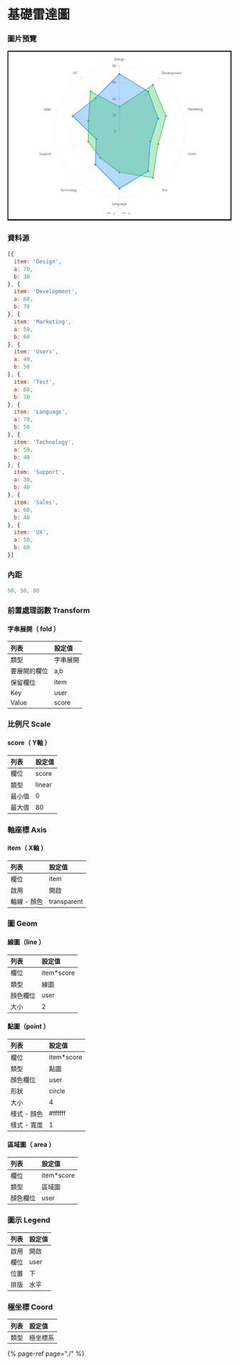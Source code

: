 # 基礎雷達圖

### 圖片預覽

![&#x25B2;  &#x57FA;&#x790E;&#x96F7;&#x9054;&#x5716;](../../.gitbook/assets/ji-chu-lei-da-tu.png)

### 資料源

```javascript
[{
  item: 'Design',
  a: 70,
  b: 30
}, {
  item: 'Development',
  a: 60,
  b: 70
}, {
  item: 'Marketing',
  a: 50,
  b: 60
}, {
  item: 'Users',
  a: 40,
  b: 50
}, {
  item: 'Test',
  a: 60,
  b: 70
}, {
  item: 'Language',
  a: 70,
  b: 50
}, {
  item: 'Technology',
  a: 50,
  b: 40
}, {
  item: 'Support',
  a: 30,
  b: 40
}, {
  item: 'Sales',
  a: 60,
  b: 40
}, {
  item: 'UX',
  a: 50,
  b: 60
}]
```



### 內距

```javascript
50, 50, 80
```



### 前置處理函數 Transform

#### 字串展開（ fold ）

| 列表 | 設定值 |
| :--- | :--- |
| 類型 | 字串展開 |
| 要展開的欄位 | a,b |
| 保留欄位 | item |
| Key | user |
| Value | score |



### 比例尺 Scale

#### score（ Y軸 ）

| 列表 | 設定值 |
| :--- | :--- |
| 欄位 | score |
| 類型 | linear |
| 最小值 | 0 |
| 最大值 | 80 |



### 軸座標 Axis

#### item（ X軸 ）

| 列表 | 設定值 |
| :--- | :--- |
| 欄位 | item |
| 啟用 | 開啟 |
| 軸線 - 顏色 | transparent |



### 圖 Geom

#### 線圖（line ）

| 列表 | 設定值 |
| :--- | :--- |
| 欄位 | item\*score |
| 類型 | 線圖 |
| 顏色欄位 | user |
| 大小 | 2 |

#### 點圖（point ）

| 列表 | 設定值 |
| :--- | :--- |
| 欄位 | item\*score |
| 類型 | 點圖 |
| 顏色欄位 | user |
| 形狀 | circle |
| 大小 | 4 |
| 樣式 - 顏色 | \#ffffff |
| 樣式 - 寬度 | 1 |

#### 區域圖（ area ）

| 列表 | 設定值 |
| :--- | :--- |
| 欄位 | item\*score |
| 類型 | 區域圖 |
| 顏色欄位 | user |



### 圖示 Legend

| 列表 | 設定值 |
| :--- | :--- |
| 啟用 | 開啟 |
| 欄位 | user |
| 位置 | 下 |
| 排版 | 水平 |



### 極坐標 Coord

| 列表 | 設定值 |
| :--- | :--- |
| 類型 | 極坐標系 |



{% page-ref page="./" %}

